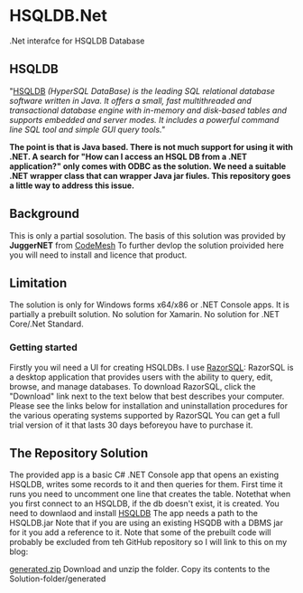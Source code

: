 # HSQLDB.Net
.Net interafce for HSQLDB Database

## HSQLDB
"[HSQLDB](http://www.hsqldb.org/) _(HyperSQL DataBase) is the leading SQL relational database software written in Java. It offers a small, fast multithreaded and transactional database engine with in-memory and disk-based tables and supports embedded and server modes. It includes a powerful command line SQL tool and simple GUI query tools."_

**The point is that is Java based. There is not much support for using it with .NET. 
A search for "How can I access an HSQL DB from a .NET application?" only comes with ODBC as the solution. We need a suitable .NET wrapper class that can wrapper Java jar fiules.
This repository goes a little way to address this issue.**

## Background
This is only a partial sosolution. The basis of this solution was provided by **JuggerNET** from [CodeMesh](http://codemesh.com/) To further devlop the solution proivided here you will need to install and licence that product. 

## Limitation
The solution is only for Windows forms x64/x86 or .NET Console apps. It is partially a prebuilt solution.
No solution for Xamarin. No solution for .NET Core/.Net Standard.

### Getting started
Firstly you wil need a UI for creating HSQLDBs. I use [RazorSQL](https://www.razorsql.com/index.html):
RazorSQL is a desktop application that provides users with the ability to query, edit, browse, and manage databases. To download RazorSQL, click the "Download" link next to the text below that best describes your computer. Please see the links below for installation and uninstallation procedures for the various operating systems supported by RazorSQL
You can get a full trial version of it that lasts 30 days beforeyou have to purchase it.

## The Repository Solution
The provided app is a basic C# .NET Console app that opens an existing HSQLDB, writes some records to it and then queries for them. First time it runs you need to uncomment one line that creates the table. Notethat when you first connect to an HSQLDB, if the db doesn't exist, it is created. You need to downlaod and install [HSQLDB](http://www.hsqldb.org/) The app needs a path to the HSQLDB.jar  Note that if you are using an existing HSQDB with a DBMS jar for it you add a reference to it. Note that some of the prebuilt code will probably be excluded from teh GitHub repository so I will link to this on my blog:

[generated.zip](https://davidjones.sportronics.com.au)
Download and unzip the folder.
Copy its contents to the Solution-folder/generated
